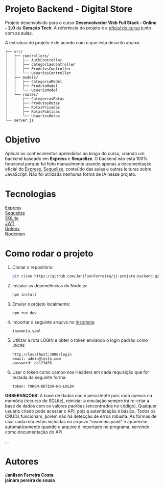 # Projeto Backend - Digital Store

Projeto desenvolvido para o curso **Desenvolvedor Web Full Stack - Online - 2.0** da **Geração Tech**. A referência do projeto é a [oficial do curso](https://github.com/digitalcollegebr/projeto-backend) junto com as aulas.

A estrutura do projeto é de acordo com o que está descrito abaixo.

```
├── src/
│   ├── controllers/
│   │   ├── AuthController
│   │   ├── CategoriasController
│   │   ├── ProdutosController
│   │   └── UsuariosController
│   ├── models/
│   │   ├── CategoriaModel
│   │   ├── ProdutoModel
│   │   └── UsuarioModel
│   └── routes/
│       ├── CategoriasRotas
│       ├── ProdutosRotas
│       ├── RotasPrivadas
│       ├── RotasPublicas
│       └── UsuariosRotas
└── server.js
```

# Objetivo

Aplicar os conhecimentos aprendidos ao longo do curso, criando um backend baseado em **Express** e **Sequelize**. O backend não está 100% funcional porque foi feito manualmente usando apenas a documentação oficial do [Express](https://expressjs.com/pt-br/5x/api.html), [Sequelize](https://sequelize.org/docs/v6/category/core-concepts/), conteúdo das aulas e outras leituras sobre JavaScript. Não foi utilizada nenhuma forma de IA nesse projeto.

# Tecnologias

[Express](https://expressjs.com/)<br />
[Sequelize](https://sequelize.org/)<br />
[SQLite](https://sqlite.org/)<br />
[JWT](https://www.npmjs.com/package/jsonwebtoken)<br />
[Dotenv](https://www.npmjs.com/package/dotenv)<br />
[Nodemon](https://www.npmjs.com/package/nodemon)

# Como rodar o projeto

1. Clonar o repositório:
   ```bash
   git clone https://github.com/JanilsonFerreira/jj-projeto-backend.git
   ```

2. Instalar as dependências do Node.js:
   ```bash
   npm install
   ```

3. Emular o projeto localmente:
   ```bash
   npm run dev
   ```
   
4. Importar o seguinte arquivo no [Insomnia](https://insomnia.rest/):
   ```
   insomnia.yaml
   ```
5. Utilizar a rota LOGIN e obter o token enviando o login padrão como JSON:
   ```
   http://localhost:3000/login
   email: admin@teste.com
   password: ds123456
   ```
6. Usar o token como campo nos Headers em cada requisição que for testada da seguinte forma:
   ```
   token: TOKEN-OBTIDO-NO-LOGIN
   ```
**OBSERVAÇÕES:** A base de dados não é persistente pois roda apenas na memória (recurso do SQLite), reiniciar a emulação sempre irá re-criar a base de dados com os valores padrões (encontrados no código). Qualquer usuário criado pode acessar o API, pois a autenticação é básica. Todos os CRUDs funcionam, porém não há detecção de erros robusta. As formas de usar cada rota estão incluidas no arquivo "insomnia.yaml" e aparecem automaticamente quando o arquivo é importado no programa, servindo como documentação do API.

...

# Autores

**Janilson Ferreira Costa**<br />
**jainara pereira de sousa**
